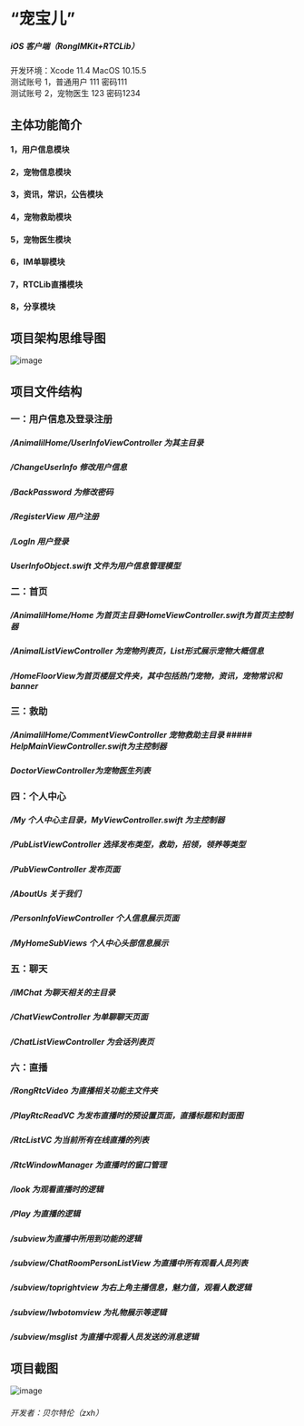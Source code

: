 # “宠宝儿” 
##### iOS 客户端（RongIMKit+RTCLib）
开发环境：Xcode 11.4 MacOS 10.15.5<br>
测试账号 1，普通用户 111 密码111<br>
测试账号 2，宠物医生 123 密码1234<br>

## 主体功能简介
#### 1，用户信息模块
#### 2，宠物信息模块
#### 3，资讯，常识，公告模块
#### 4，宠物救助模块
#### 5，宠物医生模块
#### 6，IM单聊模块
#### 7，RTCLib直播模块
#### 8，分享模块
## 项目架构思维导图
![image](https://github.com/zhangxianhongx/RongCloud_Hackathon_2020/blob/master/Projects/MAXFLOAT/宠宝儿架构图.png)
## 项目文件结构
### 一：用户信息及登录注册
##### /AnimalilHome/UserInfoViewController 为其主目录<br>
##### /ChangeUserInfo 修改用户信息<br>
##### /BackPassword 为修改密码<br>
##### /RegisterView 用户注册<br>
##### /LogIn 用户登录<br>
##### UserInfoObject.swift 文件为用户信息管理模型 <br>
### 二：首页
##### /AnimalilHome/Home 为首页主目录HomeViewController.swift为首页主控制器
##### /AnimalListViewController 为宠物列表页，List形式展示宠物大概信息<br>
##### /HomeFloorView为首页楼层文件夹，其中包括热门宠物，资讯，宠物常识和banner<br>
### 三：救助
##### /AnimalilHome/CommentViewController 宠物救助主目录 ##### HelpMainViewController.swift为主控制器<br>
##### DoctorViewController为宠物医生列表<br>
### 四：个人中心
##### /My 个人中心主目录，MyViewController.swift 为主控制器<br>
##### /PubListViewController 选择发布类型，救助，招领，领养等类型<br>
##### /PubViewController 发布页面<br>
##### /AboutUs 关于我们<br>
##### /PersonInfoViewController 个人信息展示页面<br>
##### /MyHomeSubViews 个人中心头部信息展示 <br>
### 五：聊天
##### /IMChat 为聊天相关的主目录<br>
##### /ChatViewController 为单聊聊天页面<br>
##### /ChatListViewController 为会话列表页<br>
### 六：直播
##### /RongRtcVideo 为直播相关功能主文件夹<br>
##### /PlayRtcReadVC 为发布直播时的预设置页面，直播标题和封面图<br>
##### /RtcListVC 为当前所有在线直播的列表<br>
##### /RtcWindowManager 为直播时的窗口管理<br>
##### /look 为观看直播时的逻辑<br>
##### /Play 为直播的逻辑<br>
##### /subview为直播中所用到功能的逻辑<br>
##### /subview/ChatRoomPersonListView 为直播中所有观看人员列表<br>
##### /subview/toprightview 为右上角主播信息，魅力值，观看人数逻辑<br>
##### /subview/lwbotomview 为礼物展示等逻辑<br>
##### /subview/msglist 为直播中观看人员发送的消息逻辑<br>

## 项目截图

![image](https://github.com/zhangxianhongx/RongCloud_Hackathon_2020/blob/master/Projects/MAXFLOAT/1.jpg)








###### 开发者：贝尔特伦（zxh）
